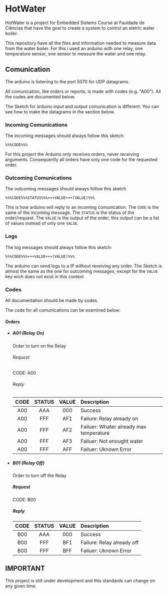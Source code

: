 # HotWater

HotWater is a project for Embedded Sistems Course at Fauldade de Ciências that have the goal to create a system to control an eletric water boiler.

This repository have all the files and information needed to measure data from the water boiler. For this i used an arduino with one relay, one temperature sensor, one sensor to measure the water and one relay.

## Comunication

The arduino is listening to the port 5070 for UDP datagrams.

All comunication, like orders or reports, is made with codes (e.g. "A00"). All the codes are documented below.

The Sketch for arduino input and output comunication is different. You can see how to make the datagrams in the section below.

### Incoming Comunications

The incoming messages should always follow this sketch:

`%%%CODE%%%`

For this project the Arduino only receives orders, never receiving arguments. Consequently all orders have only one code for the requested order.

### Outcoming Comunications

The outcoming messages should always follow this sketch

`%%%CODE%%%STATUS%%%+++VALUE+++(VALUE)%%%`

This is how arduino will reply to an incoming comunication. The `CODE` is the same of the incoming message. The `STATUS` is the status of the order/request. The `VALUE` is the output of the order, this output can be a list of values instead of only one `VALUE`.


### Logs

The log messages should always follow this sketch:

`%%%CODE%%%+++VALUE+++(VALUE)%%%`

The arduino can send logs to a IP without reveiving any order. The Sketch is almost the same as the one for outcoming messages, except for the `VALUE` key wich does not exist in this context


### Codes
All documentation should be made by codes. 

The code for all comunications can be examined below:

#### Orders

- ##### A01 (Relay On)

    Order to turn on the Relay
    
    ###### Request
    
    CODE: A00
    
    ###### Reply
    
    CODE | STATUS | VALUE | Description
    :---:  | :---: | :---: | :--- 
    A00 | AAA | 000 | Success
    A00 | FFF | AF1 | Failure: Relay already on
    A00 | FFF | AF2 | Failuer: Whater already max temperature
    A00 | FFF | AF3 | Failuer: Not enought water
    A00 | FFF | AFF | Failuer: Uknown Error
    
- ##### B01 (Relay Off)

    Order to turn off the Relay
    
    ##### Request
    
    CODE: B00
    
    ##### Reply
    
    CODE | STATUS | VALUE | Description
    :---:  | :---: | :---: | :--- 
    B00 | AAA | 000 | Success
    B00 | FFF | BF1 | Failure: Relay already off
    B00 | FFF | BFF | Failuer: Uknown Error
    
## IMPORTANT

This project is still under development and this standards can change on any given time.
